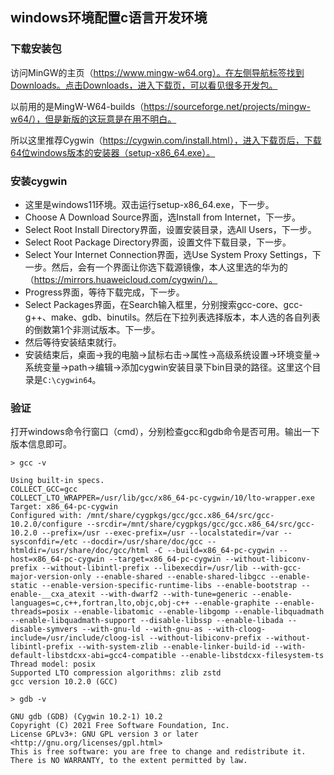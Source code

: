 ## windows环境配置c语言开发环境

### 下载安装包

访问MinGW的主页（https://www.mingw-w64.org）。在左侧导航标签找到Downloads。点击Downloads，进入下载页，可以看见很多开发包。

以前用的是MingW-W64-builds（https://sourceforge.net/projects/mingw-w64/），但是新版的这玩意是在用不明白。

所以这里推荐Cygwin（https://cygwin.com/install.html），进入下载页后，下载64位windows版本的安装器（setup-x86_64.exe）。

### 安装cygwin

- 这里是windows11环境。双击运行setup-x86_64.exe，下一步。
- Choose A Download Source界面，选Install from Internet，下一步。
- Select Root Install Directory界面，设置安装目录，选All Users，下一步。
- Select Root Package Directory界面，设置文件下载目录，下一步。
- Select Your Internet Connection界面，选Use System Proxy Settings，下一步。然后，会有一个界面让你选下载源镜像，本人这里选的华为的（https://mirrors.huaweicloud.com/cygwin/）。
- Progress界面，等待下载完成，下一步。
- Select Packages界面，在Search输入框里，分别搜索gcc-core、gcc-g++、make、gdb、binutils。然后在下拉列表选择版本，本人选的各自列表的倒数第1个非测试版本。下一步。
- 然后等待安装结束就行。
- 安装结束后，桌面->我的电脑->鼠标右击->属性->高级系统设置->环境变量->系统变量->path->编辑->添加cygwin安装目录下bin目录的路径。这里这个目录是`C:\cygwin64`。

### 验证

打开windows命令行窗口（cmd），分别检查gcc和gdb命令是否可用。输出一下版本信息即可。

```
> gcc -v

Using built-in specs.
COLLECT_GCC=gcc
COLLECT_LTO_WRAPPER=/usr/lib/gcc/x86_64-pc-cygwin/10/lto-wrapper.exe
Target: x86_64-pc-cygwin
Configured with: /mnt/share/cygpkgs/gcc/gcc.x86_64/src/gcc-10.2.0/configure --srcdir=/mnt/share/cygpkgs/gcc/gcc.x86_64/src/gcc-10.2.0 --prefix=/usr --exec-prefix=/usr --localstatedir=/var --sysconfdir=/etc --docdir=/usr/share/doc/gcc --htmldir=/usr/share/doc/gcc/html -C --build=x86_64-pc-cygwin --host=x86_64-pc-cygwin --target=x86_64-pc-cygwin --without-libiconv-prefix --without-libintl-prefix --libexecdir=/usr/lib --with-gcc-major-version-only --enable-shared --enable-shared-libgcc --enable-static --enable-version-specific-runtime-libs --enable-bootstrap --enable-__cxa_atexit --with-dwarf2 --with-tune=generic --enable-languages=c,c++,fortran,lto,objc,obj-c++ --enable-graphite --enable-threads=posix --enable-libatomic --enable-libgomp --enable-libquadmath --enable-libquadmath-support --disable-libssp --enable-libada --disable-symvers --with-gnu-ld --with-gnu-as --with-cloog-include=/usr/include/cloog-isl --without-libiconv-prefix --without-libintl-prefix --with-system-zlib --enable-linker-build-id --with-default-libstdcxx-abi=gcc4-compatible --enable-libstdcxx-filesystem-ts
Thread model: posix
Supported LTO compression algorithms: zlib zstd
gcc version 10.2.0 (GCC)
```

```
> gdb -v

GNU gdb (GDB) (Cygwin 10.2-1) 10.2
Copyright (C) 2021 Free Software Foundation, Inc.
License GPLv3+: GNU GPL version 3 or later <http://gnu.org/licenses/gpl.html>
This is free software: you are free to change and redistribute it.
There is NO WARRANTY, to the extent permitted by law.
```